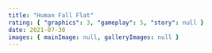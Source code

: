 ```yaml
---
title: "Human Fall Flat"
rating: { "graphics": 3, "gameplay": 5, "story": null }
date: 2021-07-30
images: { mainImage: null, galleryImages: null }
---
```

